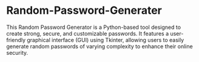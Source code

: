 # Random-Password-Generater
This Random Password Generator is a Python-based tool designed to create strong, secure, and customizable passwords. It features a user-friendly graphical interface (GUI) using Tkinter, allowing users to easily generate random passwords of varying complexity to enhance their online security.
